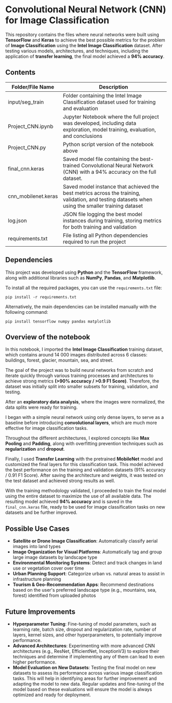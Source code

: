 # Convolutional Neural Network (CNN) for Image Classification

This repository contains the files where neural networks were built using **TensorFlow** and **Keras** to achieve the best possible metrics for the problem of **Image Classification** using the **Intel Image Classification** dataset. After testing various models, architectures, and techniques, including the application of **transfer learning**, the final model achieved a **94% accuracy**.

## Contents

| Folder/File Name    | Description                                                                 |
|---------------------|-----------------------------------------------------------------------------|
| input/seg_train     | Folder containing the Intel Image Classification dataset used for training and evaluation |
| Project_CNN.ipynb   | Jupyter Notebook where the full project was developed, including data exploration, model training, evaluation, and conclusions |
| Project_CNN.py      | Python script version of the notebook above |
| final_cnn.keras     | Saved model file containing the best-trained Convolutional Neural Network (CNN) with a 94% accuracy on the full dataset.    |
| cnn_mobilenet.keras | Saved model instance that achieved the best metrics across the training, validation, and testing datasets when using the smaller training dataset |
| log.json            | JSON file logging the best model instances during training, storing metrics for both training and validation  |
| requirements.txt    | File listing all Python dependencies required to run the project  |


## Dependencies

This project was developed using **Python** and the **TensorFlow** framework, along with additional libraries such as **NumPy**, **Pandas**, and **Matplotlib**.

To install all the required packages, you can use the `requirements.txt` file:

`pip install -r requirements.txt`

Alternatively, the main dependencies can be installed manually with the following command:

`pip install tensorflow numpy pandas matplotlib`

## Overview of the notebook

In this notebook, I imported the **Intel Image Classification** training dataset, which contains around 14 000 images distributed across 6 classes: buildings, forest, glacier, mountain, sea, and street.

The goal of the project was to build neural networks from scratch and iterate quickly through various training processes and architectures to achieve strong metrics **(>90% accuracy / >0.9 F1 Score)**. Therefore, the dataset was initially split into smaller subsets for training, validation, and testing.

After an **exploratory data analysis**, where the images were normalized, the data splits were ready for training.

I began with a simple neural network using only dense layers, to serve as a baseline before introducing **convolutional layers**, which are much more effective for image classification tasks.

Throughout the different architectures, I explored concepts like **Max Pooling** and **Padding**, along with overfitting prevention techniques such as **regularization** and **dropout**.

Finally, I used **Transfer Learning** with the pretrained **MobileNet** model and customized the final layers for this classification task. This model achieved the best performance on the training and validation datasets (91% accuracy / 0.91 F1 Score). After saving the architecture and weights, it was tested on the test dataset and achieved strong results as well.

With the training methodology validated, I proceeded to train the final model using the entire dataset to maximize the use of all available data. The resulting model achieved **94% accuracy** and is saved in the `final_cnn.keras` file, ready to be used for image classification tasks on new datasets and be further improved.

## Possible Use Cases

- **Satellite or Drone Image Classification**: Automatically classify aerial images into land types
- **Image Organization for Visual Platforms**: Automatically tag and group large image datasets by landscape type
- **Environmental Monitoring Systems**: Detect and track changes in land use or vegetation cover over time
- **Urban Planning Support**: Categorize urban vs. natural areas to assist in infrastructure planning
- **Tourism & Geo-Recommendation Apps**: Recommend destinations based on the user's preferred landscape type (e.g., mountains, sea, forest) identified from uploaded photos

## Future Improvements

- **Hyperparameter Tuning**: Fine-tuning of model parameters, such as learning rate, batch size, dropout and regularization rate, number of layers, kernel sizes, and other hyperparameters, to potentially improve performance.
- **Advanced Architectures**: Experimenting with more advanced CNN architectures (e.g., ResNet, EfficientNet, InceptionV3) to explore their techniques and determine if implementing any of them can lead to even higher performance.
- **Model Evaluation on New Datasets**: Testing the final model on new datasets to assess its performance across various image classification tasks. This will help in identifying areas for further improvement and adapting the model to new data. Regular updates and fine-tuning of the model based on these evaluations will ensure the model is always optimized and ready for deployment.